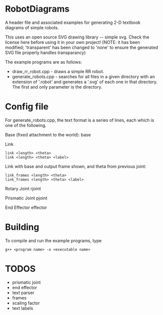 # RobotDiagrams
A header file and associated examples for generating 2-D textbook diagrams of simple robots.

This uses an open source SVG drawing library -- simple svg. Check the license here before using it in your own project!
(NOTE: it has been modified; 'transparent' has been changed to 'none' to ensure the generated SVG file properly handles
transparancy)

The example programs are as follows:
* draw_rr_robot.cpp - draws a simple RR robot.
* generate_robots.cpp - searches for all files in a given directory with an extension of '.robot' and generates a '.svg'
of each one in that directory.  The first and only parameter is the directory.

# Config file
For generate_robots.cpp, the text format is a series of lines, each which is one of the following.

Base (fixed attachment to the world):
base

Link
```
link <length> <theta>
link <length> <theta> <label>
```

Link with base and output frame shown, and theta from previous joint:
```
link_frames <length> <theta>
link_frames <length> <theta> <label>
```

Rotary Joint
rjoint

Prismatic Joint
pjoint

End Effector
effector

# Building

To compile and run the example programs, type
```
g++ <program name> -o <executable name>
```

# TODOS

* prismatic joint
* end effector
* text parser
* frames
* scaling factor
* text labels
